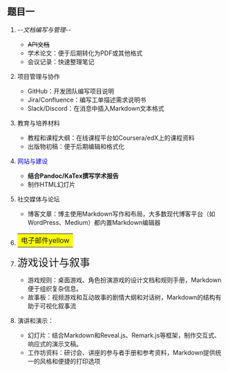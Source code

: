 **题目一**
------

1. --*文档编写与管理*--
   - ~~API文档~~
   - 学术论文：便于后期转化为PDF或其他格式
   - 会议记录：快速整理笔记

2. 项目管理与协作
   - GitHub：开发团队编写项目说明
   - Jira/Confluence：编写工单描述需求说明书
   - Slack/Discord：在消息中插入Markdown文本格式

3. 教育与培养材料
   - 教程和课程大纲：在线课程平台如Coursera/edX上的课程资料
   - 出版物初稿：便于后期编辑和格式化

4. <font color=Blue>网站与建设</font>
   - **结合Pandoc/KaTex撰写学术报告**
   - 制作HTML幻灯片

5. 社交媒体与论坛
   - 博客文章：博主使用Markdown写作和布局，大多数现代博客平台（如WordPress、Medium）都内置Markdown编辑器

6. <table><tr><td bgcolor=yellow>电子邮件yellow</td></tr></table>

7. <font size=5>游戏设计与叙事</font>
   - 游戏规则：桌面游戏、角色扮演游戏的设计文档和规则手册，Markdown便于组织复杂信息。
   - 故事板：视频游戏和互动故事的剧情大纲和对话树，Markdown的结构有助于可视化叙事流

8. <font face="黑体">演讲和演示：</font>
   - 幻灯片：结合Markdown和Reveal.js、Remark.js等框架，制作交互式、响应式的演示文稿。
   - 工作坊资料：研讨会、讲座的参与者手册和参考资料，Markdown提供统一的风格和便捷的打印选项    


